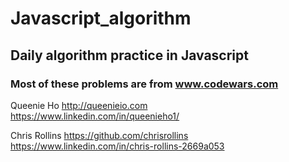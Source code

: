 # Javascript_algorithm
## Daily algorithm practice in Javascript
### Most of these problems are from www.codewars.com

Queenie Ho http://queenieio.com  
https://www.linkedin.com/in/queenieho1/


Chris Rollins https://github.com/chrisrollins  
https://www.linkedin.com/in/chris-rollins-2669a053
